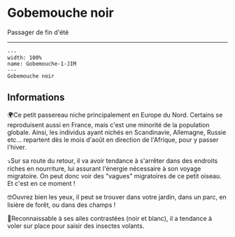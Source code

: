 # Gobemouche noir

<p class="emphase">Passager de fin d'été</p>

***

```{figure} Docs/Gobemouche-1-JIM.jpg
---
width: 100%
name: Gobemouche-1-JIM
---
Gobemouche noir
```


## Informations

🌍Ce petit passereau niche principalement en Europe du Nord. Certains se reproduisent aussi en France, mais c'est une minorité de la population globale. Ainsi, les individus ayant nichés en Scandinavie, Allemagne, Russie etc... repartent dès le mois d'août en direction de l'Afrique, pour y passer l'hiver.

⤵️Sur sa route du retour, il va avoir tendance à s'arrêter dans des endroits riches en nourriture, lui assurant l'énergie nécessaire à son voyage migratoire. On peut donc voir des "vagues" migratoires de ce petit oiseau. Et c'est en ce moment !

🤓Ouvrez bien les yeux, il peut se trouver dans votre jardin, dans un parc, en lisière de forêt, ou dans des champs !

👀Reconnaissable à ses ailes contrastées (noir et blanc), il a tendance à voler sur place pour saisir des insectes volants. 